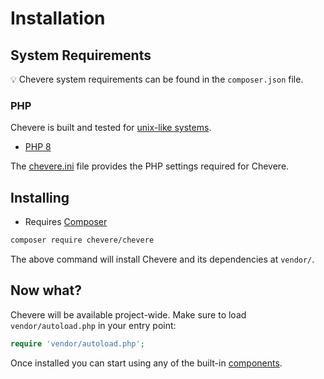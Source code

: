 # Installation

## System Requirements

💡 Chevere system requirements can be found in the `composer.json` file.

### PHP

Chevere is built and tested for [unix-like systems](../developer/environment/system.md#operating-system).

* [PHP 8](https://www.php.net/releases/8.0)

The [chevere.ini](https://github.com/chevere/chevere/blob/main/chevere.ini) file provides the PHP settings required for Chevere.

## Installing

* Requires [Composer](https://getcomposer.org/)

```sh
composer require chevere/chevere
```

The above command will install Chevere and its dependencies at `vendor/`.

## Now what?

Chevere will be available project-wide. Make sure to load `vendor/autoload.php` in your entry point:

```php
require 'vendor/autoload.php';
```

Once installed you can start using any of the built-in [components](../library/README.md).
